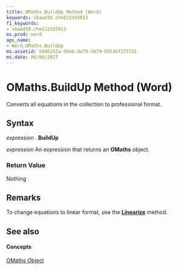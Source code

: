 ```yaml
---
title: OMaths.BuildUp Method (Word)
keywords: vbawd10.chm122355913
f1_keywords:
- vbawd10.chm122355913
ms.prod: word
api_name:
- Word.OMaths.BuildUp
ms.assetid: 5d96241a-56eb-de79-5679-0353e7275721
ms.date: 06/08/2017
---
```



# OMaths.BuildUp Method (Word)

Converts all equations in the collection to professional format.


## Syntax

 _expression_ . **BuildUp**

 _expression_ An expression that returns an **OMaths** object.


### Return Value

Nothing


## Remarks

To change equations to linear format, use the  **[Linearize](omaths-linearize-method-word.md)** method.


## See also


#### Concepts


[OMaths Object](omaths-object-word.md)

